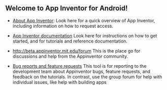 ## Welcome to App Inventor for Android! ##

  * [About App Inventor](http://beta.appinventor.mit.edu/about/): Look here for a quick overview of App Inventor, including information on how to request access.

  * [App Inventor documentation](http://beta.appinventor.mit.edu/learn/) Look here for instructions on how to get started, and for tutorials and reference documentation.

  * http://beta.appinventor.mit.edu/forum This is the place go for discussions and help from the Appinventor community.

  * [Bug reports and feature requests](http://code.google.com/p/app-inventor-for-android/wiki/ReportingBugs) This tool is for reporting to the development team about Appinventor bugs, feature requests, and feedback on the tutorials.  In contrast, use the group forum for help with individual issues, like help with building apps
